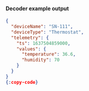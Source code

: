 #### Decoder example output

```json
{
  "deviceName": "SN-111",
  "deviceType": "Thermostat",
  "telemetry": {
    "ts": 1637504859000,
    "values": {
      "temperature": 36.6,
      "humidity": 70
    }
  }
}
{:copy-code}
```

<br>
<br>
